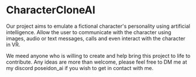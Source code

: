 # CharacterCloneAI
Our project aims to emulate a fictional character's personality using artificial intelligence. Allow the user to communicate with the character using images, audio or text messages, calls and even interact with the character in VR. 

We meed anyone who is willing to create and help bring this project to life to contribute. Any ideas are more than welcome, please feel free to DM me at my discord poseidon_ai if you wish to get in contact with me. 
